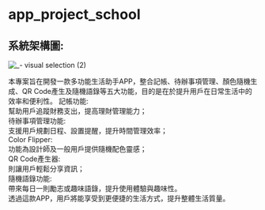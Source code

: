 # app_project_school  
## 系統架構圖:  
![_- visual selection (2)](https://github.com/user-attachments/assets/8837d834-d9e9-49a6-8d45-498d4d4bab76)

本專案旨在開發一款多功能生活助手APP，整合記帳、待辦事項管理、顏色隨機生成、QR Code產生及隨機語錄等五大功能，目的是在於提升用戶在日常生活中的效率和便利性。
記帳功能:   
幫助用戶追蹤財務支出，提高理財管理能力；  
待辦事項管理功能:  
支援用戶規劃日程、設置提醒，提升時間管理效率；  
Color Flipper:  
功能為設計師及一般用戶提供隨機配色靈感；  
QR Code產生器:  
則讓用戶輕鬆分享資訊；  
隨機語錄功能:  
帶來每日一則勵志或趣味語錄，提升使用體驗與趣味性。  
透過這款APP，用戶將能享受到更便捷的生活方式，提升整體生活質量。


